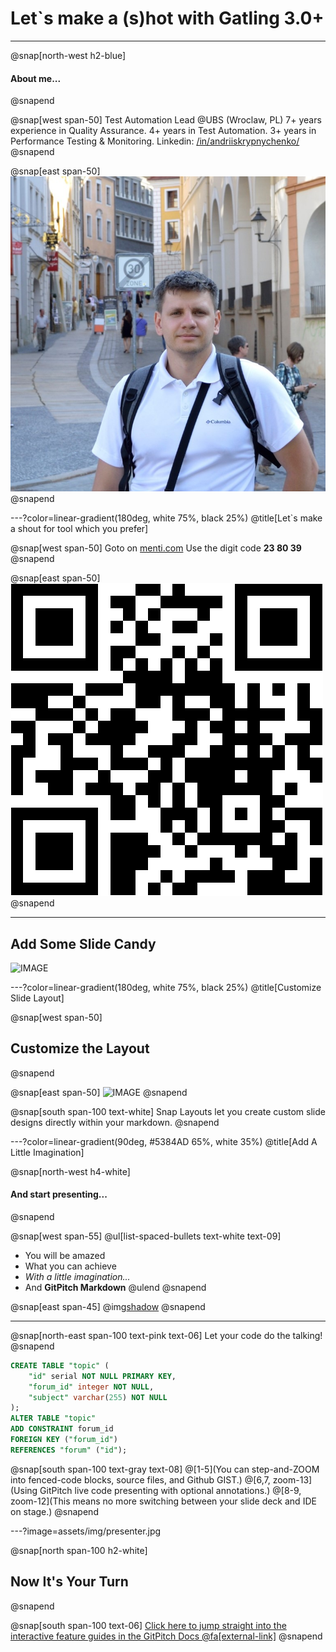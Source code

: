 # Let`s make a (s)hot with Gatling 3.0+

---

@snap[north-west h2-blue]
#### About me...
@snapend

@snap[west span-50]
Test Automation Lead @UBS (Wroclaw, PL) 
7+ years experience in Quality Assurance.
4+ years in Test Automation.
3+ years in Performance Testing & Monitoring.
Linkedin: [/in/andriiskrypnychenko/](https://www.linkedin.com/in/andriiskrypnychenko/)
@snapend

@snap[east span-50]
![IMAGE](doc/assets/ansk_bio.jpg)
@snapend

---?color=linear-gradient(180deg, white 75%, black 25%)
@title[Let`s make a shout for tool which you prefer]

@snap[west span-50]
Goto on [menti.com](https://www.menti.com)
Use the digit code **23 80 39** 
@snapend

@snap[east span-50]
![IMAGE](doc/assets/qrcode_menticom.png)
@snapend

---


## Add Some Slide Candy

![IMAGE](assets/img/presentation.png)

---?color=linear-gradient(180deg, white 75%, black 25%)
@title[Customize Slide Layout]

@snap[west span-50]
## Customize the Layout
@snapend

@snap[east span-50]
![IMAGE](assets/img/presentation.png)
@snapend

@snap[south span-100 text-white]
Snap Layouts let you create custom slide designs directly within your markdown.
@snapend

---?color=linear-gradient(90deg, #5384AD 65%, white 35%)
@title[Add A Little Imagination]

@snap[north-west h4-white]
#### And start presenting...
@snapend

@snap[west span-55]
@ul[list-spaced-bullets text-white text-09]
- You will be amazed
- What you can achieve
- *With a little imagination...*
- And **GitPitch Markdown**
@ulend
@snapend

@snap[east span-45]
@img[shadow](assets/img/conference.png)
@snapend

---

@snap[north-east span-100 text-pink text-06]
Let your code do the talking!
@snapend

```sql zoom-18
CREATE TABLE "topic" (
    "id" serial NOT NULL PRIMARY KEY,
    "forum_id" integer NOT NULL,
    "subject" varchar(255) NOT NULL
);
ALTER TABLE "topic"
ADD CONSTRAINT forum_id
FOREIGN KEY ("forum_id")
REFERENCES "forum" ("id");
```

@snap[south span-100 text-gray text-08]
@[1-5](You can step-and-ZOOM into fenced-code blocks, source files, and Github GIST.)
@[6,7, zoom-13](Using GitPitch live code presenting with optional annotations.)
@[8-9, zoom-12](This means no more switching between your slide deck and IDE on stage.)
@snapend


---?image=assets/img/presenter.jpg

@snap[north span-100 h2-white]
## Now It's Your Turn
@snapend

@snap[south span-100 text-06]
[Click here to jump straight into the interactive feature guides in the GitPitch Docs @fa[external-link]](https://gitpitch.com/docs/getting-started/tutorial/)
@snapend
